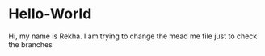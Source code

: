 # Hello-World
Hi, my name is Rekha. I am trying to change the mead me file just to check the branches
